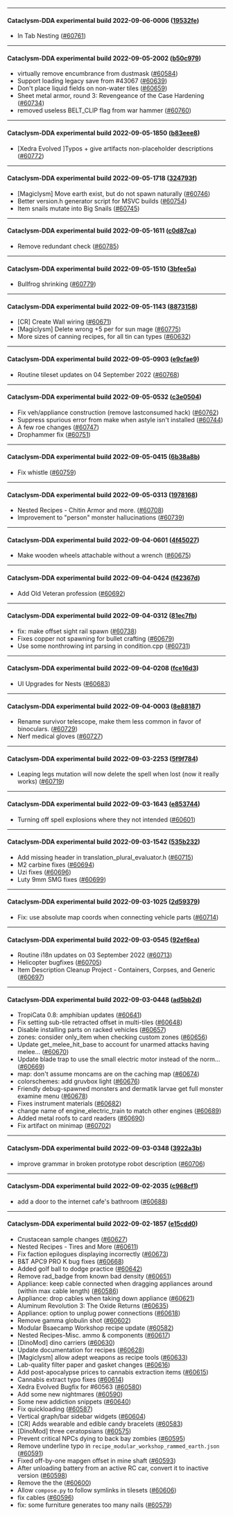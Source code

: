 
---

#### Cataclysm-DDA experimental build 2022-09-06-0006 ([19532fe](https://github.com/CleverRaven/Cataclysm-DDA/releases/tag/cdda-experimental-2022-09-06-0006))

* In Tab Nesting ([#60761](https://github.com/CleverRaven/Cataclysm-DDA/pull/60761))

---

#### Cataclysm-DDA experimental build 2022-09-05-2002 ([b50c979](https://github.com/CleverRaven/Cataclysm-DDA/releases/tag/cdda-experimental-2022-09-05-2002))

* virtually remove encumbrance from dustmask ([#60584](https://github.com/CleverRaven/Cataclysm-DDA/pull/60584))
* Support loading legacy save from #43067 ([#60639](https://github.com/CleverRaven/Cataclysm-DDA/pull/60639))
* Don't place liquid fields on non-water tiles ([#60659](https://github.com/CleverRaven/Cataclysm-DDA/pull/60659))
* Sheet metal armor, round 3: Revengeance of the Case Hardening ([#60734](https://github.com/CleverRaven/Cataclysm-DDA/pull/60734))
* removed useless BELT_CLIP flag from war hammer ([#60760](https://github.com/CleverRaven/Cataclysm-DDA/pull/60760))

---

#### Cataclysm-DDA experimental build 2022-09-05-1850 ([b83eee8](https://github.com/CleverRaven/Cataclysm-DDA/releases/tag/cdda-experimental-2022-09-05-1850))

* [Xedra Evolved ]Typos + give artifacts non-placeholder descriptions ([#60772](https://github.com/CleverRaven/Cataclysm-DDA/pull/60772))

---

#### Cataclysm-DDA experimental build 2022-09-05-1718 ([324793f](https://github.com/CleverRaven/Cataclysm-DDA/releases/tag/cdda-experimental-2022-09-05-1718))

* [Magiclysm] Move earth exist, but do not spawn naturally ([#60746](https://github.com/CleverRaven/Cataclysm-DDA/pull/60746))
* Better version.h generator script for MSVC builds ([#60754](https://github.com/CleverRaven/Cataclysm-DDA/pull/60754))
* Item snails mutate into Big Snails ([#60745](https://github.com/CleverRaven/Cataclysm-DDA/pull/60745))

---

#### Cataclysm-DDA experimental build 2022-09-05-1611 ([c0d87ca](https://github.com/CleverRaven/Cataclysm-DDA/releases/tag/cdda-experimental-2022-09-05-1611))

* Remove redundant check ([#60785](https://github.com/CleverRaven/Cataclysm-DDA/pull/60785))

---

#### Cataclysm-DDA experimental build 2022-09-05-1510 ([3bfee5a](https://github.com/CleverRaven/Cataclysm-DDA/releases/tag/cdda-experimental-2022-09-05-1510))

* Bullfrog shrinking ([#60779](https://github.com/CleverRaven/Cataclysm-DDA/pull/60779))

---

#### Cataclysm-DDA experimental build 2022-09-05-1143 ([8873158](https://github.com/CleverRaven/Cataclysm-DDA/releases/tag/cdda-experimental-2022-09-05-1143))

* [CR] Create Wall wiring ([#60671](https://github.com/CleverRaven/Cataclysm-DDA/pull/60671))
* [Magiclysm] Delete wrong +5 per for sun mage ([#60775](https://github.com/CleverRaven/Cataclysm-DDA/pull/60775))
* More sizes of canning recipes, for all tin can types ([#60632](https://github.com/CleverRaven/Cataclysm-DDA/pull/60632))

---

#### Cataclysm-DDA experimental build 2022-09-05-0903 ([e9cfae9](https://github.com/CleverRaven/Cataclysm-DDA/releases/tag/cdda-experimental-2022-09-05-0903))

* Routine tileset updates on 04 September 2022 ([#60768](https://github.com/CleverRaven/Cataclysm-DDA/pull/60768))

---

#### Cataclysm-DDA experimental build 2022-09-05-0532 ([c3e0504](https://github.com/CleverRaven/Cataclysm-DDA/releases/tag/cdda-experimental-2022-09-05-0532))

* Fix veh/appliance construction (remove lastconsumed hack) ([#60762](https://github.com/CleverRaven/Cataclysm-DDA/pull/60762))
* Suppress spurious error from make when astyle isn't installed ([#60744](https://github.com/CleverRaven/Cataclysm-DDA/pull/60744))
* A few roe changes ([#60747](https://github.com/CleverRaven/Cataclysm-DDA/pull/60747))
* Drophammer fix ([#60751](https://github.com/CleverRaven/Cataclysm-DDA/pull/60751))

---

#### Cataclysm-DDA experimental build 2022-09-05-0415 ([6b38a8b](https://github.com/CleverRaven/Cataclysm-DDA/releases/tag/cdda-experimental-2022-09-05-0415))

* Fix whistle ([#60759](https://github.com/CleverRaven/Cataclysm-DDA/pull/60759))

---

#### Cataclysm-DDA experimental build 2022-09-05-0313 ([1978168](https://github.com/CleverRaven/Cataclysm-DDA/releases/tag/cdda-experimental-2022-09-05-0313))

* Nested Recipes - Chitin Armor and more. ([#60708](https://github.com/CleverRaven/Cataclysm-DDA/pull/60708))
* Improvement to "person" monster hallucinations ([#60739](https://github.com/CleverRaven/Cataclysm-DDA/pull/60739))

---

#### Cataclysm-DDA experimental build 2022-09-04-0601 ([4f45027](https://github.com/CleverRaven/Cataclysm-DDA/releases/tag/cdda-experimental-2022-09-04-0601))

* Make wooden wheels attachable without a wrench ([#60675](https://github.com/CleverRaven/Cataclysm-DDA/pull/60675))

---

#### Cataclysm-DDA experimental build 2022-09-04-0424 ([f42367d](https://github.com/CleverRaven/Cataclysm-DDA/releases/tag/cdda-experimental-2022-09-04-0424))

* Add Old Veteran profession ([#60692](https://github.com/CleverRaven/Cataclysm-DDA/pull/60692))

---

#### Cataclysm-DDA experimental build 2022-09-04-0312 ([81ec7fb](https://github.com/CleverRaven/Cataclysm-DDA/releases/tag/cdda-experimental-2022-09-04-0312))

* fix: make offset sight rail spawn ([#60738](https://github.com/CleverRaven/Cataclysm-DDA/pull/60738))
* Fixes copper not spawning for bullet crafting ([#60679](https://github.com/CleverRaven/Cataclysm-DDA/pull/60679))
* Use some nonthrowing int parsing in condition.cpp ([#60731](https://github.com/CleverRaven/Cataclysm-DDA/pull/60731))

---

#### Cataclysm-DDA experimental build 2022-09-04-0208 ([fce16d3](https://github.com/CleverRaven/Cataclysm-DDA/releases/tag/cdda-experimental-2022-09-04-0208))

* UI Upgrades for Nests ([#60683](https://github.com/CleverRaven/Cataclysm-DDA/pull/60683))

---

#### Cataclysm-DDA experimental build 2022-09-04-0003 ([8e88187](https://github.com/CleverRaven/Cataclysm-DDA/releases/tag/cdda-experimental-2022-09-04-0003))

* Rename survivor telescope, make them less common in favor of binoculars. ([#60729](https://github.com/CleverRaven/Cataclysm-DDA/pull/60729))
* Nerf medical gloves ([#60727](https://github.com/CleverRaven/Cataclysm-DDA/pull/60727))

---

#### Cataclysm-DDA experimental build 2022-09-03-2253 ([5f9f784](https://github.com/CleverRaven/Cataclysm-DDA/releases/tag/cdda-experimental-2022-09-03-2253))

* Leaping legs mutation will now delete the spell when lost (now it really works) ([#60719](https://github.com/CleverRaven/Cataclysm-DDA/pull/60719))

---

#### Cataclysm-DDA experimental build 2022-09-03-1643 ([e853744](https://github.com/CleverRaven/Cataclysm-DDA/releases/tag/cdda-experimental-2022-09-03-1643))

* Turning off spell explosions where they not intended ([#60601](https://github.com/CleverRaven/Cataclysm-DDA/pull/60601))

---

#### Cataclysm-DDA experimental build 2022-09-03-1542 ([535b232](https://github.com/CleverRaven/Cataclysm-DDA/releases/tag/cdda-experimental-2022-09-03-1542))

* Add missing <array> header in translation_plural_evaluator.h ([#60715](https://github.com/CleverRaven/Cataclysm-DDA/pull/60715))
* M2 carbine fixes ([#60694](https://github.com/CleverRaven/Cataclysm-DDA/pull/60694))
* Uzi fixes ([#60696](https://github.com/CleverRaven/Cataclysm-DDA/pull/60696))
* Luty 9mm SMG fixes ([#60699](https://github.com/CleverRaven/Cataclysm-DDA/pull/60699))

---

#### Cataclysm-DDA experimental build 2022-09-03-1025 ([2d59379](https://github.com/CleverRaven/Cataclysm-DDA/releases/tag/cdda-experimental-2022-09-03-1025))

* Fix: use absolute map coords when connecting vehicle parts ([#60714](https://github.com/CleverRaven/Cataclysm-DDA/pull/60714))

---

#### Cataclysm-DDA experimental build 2022-09-03-0545 ([92ef6ea](https://github.com/CleverRaven/Cataclysm-DDA/releases/tag/cdda-experimental-2022-09-03-0545))

* Routine i18n updates on 03 September 2022 ([#60713](https://github.com/CleverRaven/Cataclysm-DDA/pull/60713))
* Helicopter bugfixes ([#60705](https://github.com/CleverRaven/Cataclysm-DDA/pull/60705))
* Item Description Cleanup Project - Containers, Corpses, and Generic ([#60697](https://github.com/CleverRaven/Cataclysm-DDA/pull/60697))

---

#### Cataclysm-DDA experimental build 2022-09-03-0448 ([ad5bb2d](https://github.com/CleverRaven/Cataclysm-DDA/releases/tag/cdda-experimental-2022-09-03-0448))

* TropiCata 0.8: amphibian updates ([#60641](https://github.com/CleverRaven/Cataclysm-DDA/pull/60641))
* Fix setting sub-tile retracted offset in multi-tiles ([#60648](https://github.com/CleverRaven/Cataclysm-DDA/pull/60648))
* Disable installing parts on racked vehicles ([#60657](https://github.com/CleverRaven/Cataclysm-DDA/pull/60657))
* zones: consider only_item when checking custom zones ([#60656](https://github.com/CleverRaven/Cataclysm-DDA/pull/60656))
* Update get_melee_hit_base to account for unarmed attacks having melee… ([#60670](https://github.com/CleverRaven/Cataclysm-DDA/pull/60670))
* Update blade trap to use the small electric motor instead of the norm… ([#60669](https://github.com/CleverRaven/Cataclysm-DDA/pull/60669))
* map: don't assume moncams are on the caching map ([#60674](https://github.com/CleverRaven/Cataclysm-DDA/pull/60674))
* colorschemes: add gruvbox light ([#60676](https://github.com/CleverRaven/Cataclysm-DDA/pull/60676))
* Friendly debug-spawned monsters and dermatik larvae get full monster examine menu ([#60678](https://github.com/CleverRaven/Cataclysm-DDA/pull/60678))
* Fixes instrument materials ([#60682](https://github.com/CleverRaven/Cataclysm-DDA/pull/60682))
* change name of engine_electric_train to match other engines ([#60689](https://github.com/CleverRaven/Cataclysm-DDA/pull/60689))
* Added metal roofs to card readers ([#60690](https://github.com/CleverRaven/Cataclysm-DDA/pull/60690))
* Fix artifact on minimap ([#60702](https://github.com/CleverRaven/Cataclysm-DDA/pull/60702))

---

#### Cataclysm-DDA experimental build 2022-09-03-0348 ([3922a3b](https://github.com/CleverRaven/Cataclysm-DDA/releases/tag/cdda-experimental-2022-09-03-0348))

* improve grammar in broken prototype robot description ([#60706](https://github.com/CleverRaven/Cataclysm-DDA/pull/60706))

---

#### Cataclysm-DDA experimental build 2022-09-02-2035 ([c968cf1](https://github.com/CleverRaven/Cataclysm-DDA/releases/tag/cdda-experimental-2022-09-02-2035))

* add a door to the internet cafe's bathroom ([#60688](https://github.com/CleverRaven/Cataclysm-DDA/pull/60688))

---

#### Cataclysm-DDA experimental build 2022-09-02-1857 ([e15cdd0](https://github.com/CleverRaven/Cataclysm-DDA/releases/tag/cdda-experimental-2022-09-02-1857))

* Crustacean sample changes ([#60627](https://github.com/CleverRaven/Cataclysm-DDA/pull/60627))
* Nested Recipes - Tires and More ([#60611](https://github.com/CleverRaven/Cataclysm-DDA/pull/60611))
* Fix faction epilogues displaying incorrectly ([#60673](https://github.com/CleverRaven/Cataclysm-DDA/pull/60673))
* B&T APC9 PRO K bug fixes  ([#60668](https://github.com/CleverRaven/Cataclysm-DDA/pull/60668))
* Added golf ball to dodge practice ([#60642](https://github.com/CleverRaven/Cataclysm-DDA/pull/60642))
* Remove rad_badge from known bad density ([#60651](https://github.com/CleverRaven/Cataclysm-DDA/pull/60651))
* Appliance: keep cable connected when dragging appliances around (within max cable length) ([#60586](https://github.com/CleverRaven/Cataclysm-DDA/pull/60586))
* Appliance: drop cables when taking down appliance ([#60621](https://github.com/CleverRaven/Cataclysm-DDA/pull/60621))
* Aluminum Revolution 3: The Oxide Returns ([#60635](https://github.com/CleverRaven/Cataclysm-DDA/pull/60635))
* Appliance: option to unplug power connections ([#60618](https://github.com/CleverRaven/Cataclysm-DDA/pull/60618))
* Remove gamma globulin shot ([#60602](https://github.com/CleverRaven/Cataclysm-DDA/pull/60602))
* Modular Bsaecamp Workshop recipe update ([#60582](https://github.com/CleverRaven/Cataclysm-DDA/pull/60582))
* Nested Recipes-Misc. ammo & components ([#60617](https://github.com/CleverRaven/Cataclysm-DDA/pull/60617))
* [DinoMod] dino carriers ([#60630](https://github.com/CleverRaven/Cataclysm-DDA/pull/60630))
* Update documentation for recipes ([#60628](https://github.com/CleverRaven/Cataclysm-DDA/pull/60628))
* [Magiclysm] allow adept weapons as recipe tools ([#60633](https://github.com/CleverRaven/Cataclysm-DDA/pull/60633))
* Lab-quality filter paper and gasket changes ([#60616](https://github.com/CleverRaven/Cataclysm-DDA/pull/60616))
* Add post-apocalypse prices to cannabis extraction items ([#60615](https://github.com/CleverRaven/Cataclysm-DDA/pull/60615))
* Cannabis extract typo fixes ([#60614](https://github.com/CleverRaven/Cataclysm-DDA/pull/60614))
* Xedra Evolved Bugfix for #60563 ([#60580](https://github.com/CleverRaven/Cataclysm-DDA/pull/60580))
* Add some new nightmares ([#60590](https://github.com/CleverRaven/Cataclysm-DDA/pull/60590))
* Some new addiction snippets ([#60640](https://github.com/CleverRaven/Cataclysm-DDA/pull/60640))
* Fix quickloading ([#60587](https://github.com/CleverRaven/Cataclysm-DDA/pull/60587))
* Vertical graph/bar sidebar widgets ([#60604](https://github.com/CleverRaven/Cataclysm-DDA/pull/60604))
* [CR] Adds wearable and edible candy bracelets ([#60583](https://github.com/CleverRaven/Cataclysm-DDA/pull/60583))
* [DinoMod] three ceratopsians ([#60575](https://github.com/CleverRaven/Cataclysm-DDA/pull/60575))
* Prevent critical NPCs dying to back bay zombies ([#60595](https://github.com/CleverRaven/Cataclysm-DDA/pull/60595))
* Remove underline typo in `recipe_modular_workshop_rammed_earth.json` ([#60591](https://github.com/CleverRaven/Cataclysm-DDA/pull/60591))
* Fixed off-by-one mapgen offset in mine shaft ([#60593](https://github.com/CleverRaven/Cataclysm-DDA/pull/60593))
* After unloading battery from an active RC car, convert it to inactive version ([#60598](https://github.com/CleverRaven/Cataclysm-DDA/pull/60598))
* Remove the the ([#60600](https://github.com/CleverRaven/Cataclysm-DDA/pull/60600))
* Allow `compose.py` to follow symlinks in tilesets ([#60606](https://github.com/CleverRaven/Cataclysm-DDA/pull/60606))
* fix cables ([#60596](https://github.com/CleverRaven/Cataclysm-DDA/pull/60596))
* fix: some furniture generates too many nails ([#60579](https://github.com/CleverRaven/Cataclysm-DDA/pull/60579))
